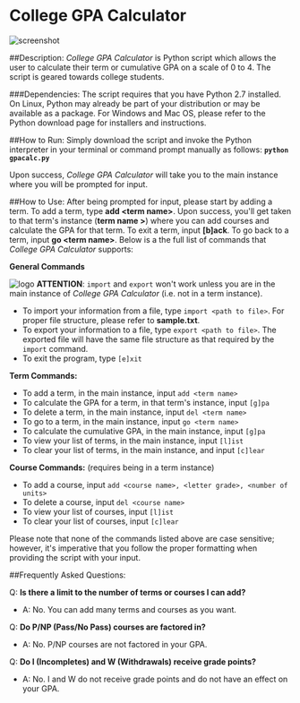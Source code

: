 # College GPA Calculator

![screenshot](http://i.imgur.com/Iakow9M.png)

##Description:
_College GPA Calculator_ is Python script which allows the user to calculate their term or cumulative GPA on a scale of 0 to 4. 
The script is geared towards college students.

###Dependencies:
The script requires that you have Python 2.7 installed. On Linux, Python may already be part of your distribution or may be available as a package. For Windows and Mac OS, please refer to the Python download page for installers and instructions.

##How to Run:
Simply download the script and invoke the Python interpreter in your terminal or command prompt manually as follows:
**`python gpacalc.py`**

Upon success, _College GPA Calculator_ will take you to the main instance where you will be prompted for input.

##How to Use:
After being prompted for input, please start by adding a term. To add a term, type **add \<term name\>**. Upon success, you'll get taken to that term's instance (**term name >**) where you can add courses and calculate the GPA for that term. To exit a term, input **[b]ack**. To go back to a term, input **go \<term name\>**. Below is a the full list of commands that _College GPA Calculator_ supports:


**General Commands**

![logo](http://i.snag.gy/3F75G.jpg) **ATTENTION**: `import` and `export` won't work unless you are in the main instance of _College GPA Calculator_ (i.e. not in a term instance). 

* To import your information from a file, type `import <path to file>`. For proper file structure, please refer to **sample.txt**.
* To export your information to a file, type `export <path to file>`. The exported file will have the same file structure as that required by the `import` command. 
* To exit the program, type `[e]xit`

**Term Commands:**
* To add a term, in the main instance, input `add <term name>`
* To calculate the GPA for a term, in that term's instance, input `[g]pa`
* To delete a term, in the main instance, input `del <term name>`
* To go to a term, in the main instance, input `go <term name>`
* To calculate the cumulative GPA, in the main instance, input `[g]pa`
* To view your list of terms, in the main instance, input `[l]ist`
* To clear your list of terms, in the main instance, and input `[c]lear`

**Course Commands:** (requires being in a term instance)
* To add a course, input `add <course name>, <letter grade>, <number of units>`
* To delete a course, input `del <course name>`
* To view your list of courses, input `[l]ist`
* To clear your list of courses, input `[c]lear`

Please note that none of the commands listed above are case sensitive; however, it's imperative that you follow the proper formatting when providing the script with your input.

##Frequently Asked Questions: 

Q: **Is there a limit to the number of terms or courses I can add?**
* A: No. You can add many terms and courses as you want.

Q: **Do P/NP (Pass/No Pass) courses are factored in?**
* A: No. P/NP courses are not factored in your GPA.

Q: **Do I (Incompletes) and W (Withdrawals) receive grade points?**
* A: No. I and W do not receive grade points and do not have an effect on your GPA.
